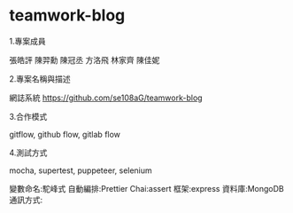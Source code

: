 # teamwork-blog

1.專案成員

張皓評
陳羿勳
陳冠丞
方洛飛
林家齊
陳佳妮

2.專案名稱與描述

網誌系統
https://github.com/se108aG/teamwork-blog

3.合作模式

gitflow, github flow, gitlab flow

4.測試方式 

mocha, supertest, puppeteer, selenium


變數命名:駝峰式
自動編排:Prettier
Chai:assert
框架:express
資料庫:MongoDB
通訊方式:


